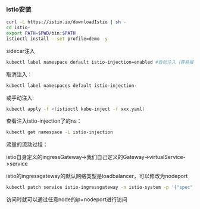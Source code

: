 ### istio安装

```bash
curl -L https://istio.io/downloadIstio | sh -
cd istio-
export PATH=$PWD/bin:$PATH
istioctl install --set profile=demo -y
```

sidecar注入

```bash
kubectl label namespace default istio-injection=enabled #自动注入（容易报错）
```

取消注入：

```bash
kubectl label namespaces default istio-injection-
```

或手动注入:

```bash
kubectl apply -f <(istioctl kube-inject -f xxx.yaml)
```

查看注入istio-injection了的ns：

```bash
kubectl get namespace -L istio-injection
```

流量的流动过程：

istio自身定义的ingressGateway->我们自己定义的Gateway->virtualService->service

istio的ingressgateway的默认网络类型是loadbalancer，可以修改为nodeport

```bash
kubectl patch service istio-ingressgateway -n istio-system -p '{"spec":{"type":"NodePort"}}'
```

访问时就可以通过任意node的ip+nodeport进行访问